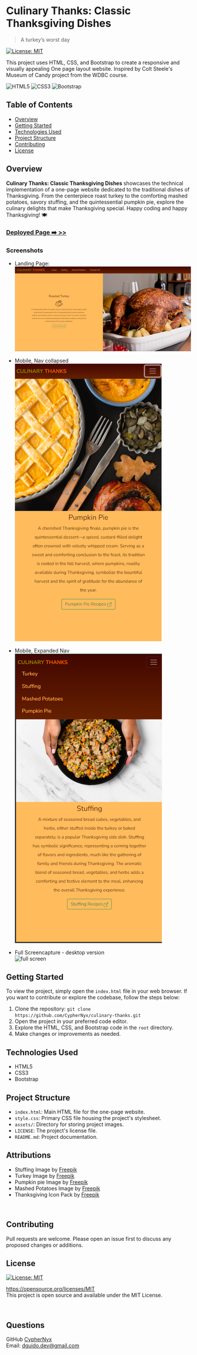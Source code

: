 # Culinary Thanks: Classic Thanksgiving Dishes
> A turkey’s worst day

 [![License: MIT](https://img.shields.io/badge/License-MIT-yellow.svg)](https://opensource.org/licenses/MIT)

This project uses HTML, CSS, and Bootstrap to create a responsive and visually appealing One page layout website. Inspired by Colt Steele's Museum of Candy project from the WDBC course.

![HTML5](https://img.shields.io/badge/HTML5-%23E34F26.svg?style=for-the-badge&logo=html5&logoColor=white)
![CSS3](https://img.shields.io/badge/CSS3-%231572B6.svg?style=for-the-badge&logo=css3&logoColor=white)
![Bootstrap](https://img.shields.io/badge/Bootstrap-%23563D7C.svg?style=for-the-badge&logo=bootstrap&logoColor=white)

## Table of Contents

- [Overview](#overview)
- [Getting Started](#getting-started)
- [Technologies Used](#technologies-used)
- [Project Structure](#project-structure)
- [Contributing](#contributing)
- [License](#license)

## Overview

**Culinary Thanks: Classic Thanksgiving Dishes** showcases the technical implementation of a one-page website dedicated to the traditional dishes of Thanksgiving. From the centerpiece roast turkey to the comforting mashed potatoes, savory stuffing, and the quintessential pumpkin pie, explore the culinary delights that make Thanksgiving special. Happy coding and happy Thanksgiving! 🍽

### [Deployed Page ➡️ >>](https://cyphernyx.github.io/culinary-thanks/)

### Screenshots
- Landing Page:<br>
![main](./assets/screencapture_top_page.png)

- Mobile, Nav collapsed<br>
![mobile1](./assets/screencapture_mobile_view.png)

- Mobile, Expanded Nav<br>
![mobile2](./assets/screencapture_mobile_navlinks.png)

- Full Screencapture - desktop version<br>
![full screen](./assets/screencapture-cyphernyx-github-io-culinary-thanks-2023-11-09-11_31_54.png)

## Getting Started
To view the project, simply open the `index.html` file in your web browser. If you want to contribute or explore the codebase, follow the steps below:

1. Clone the repository: `git clone https://github.com/CypherNyx/culinary-thanks.git`
2. Open the project in your preferred code editor.
3. Explore the HTML, CSS, and Bootstrap code in the `root` directory.
4. Make changes or improvements as needed.

## Technologies Used

- HTML5
- CSS3
- Bootstrap

## Project Structure

- `index.html`: Main HTML file for the one-page website.
- `style.css`: Primary CSS file housing the project's stylesheet.
- `assets/`: Directory for storing project images.
- `LICENSE`: The project's license file.
- `README.md`: Project documentation.

## Attributions

- Stuffing Image by <a href="https://www.freepik.com/free-photo/top-view-hands-holding-pan-with-stuffing_9894224.htm#query=stuffing&position=6&from_view=search&track=sph">Freepik</a>
- Turkey Image by <a href="https://www.freepik.com/free-photo/close-up-turkey-prepared-thanksgiving-day_9546190.htm#query=thanksgiving%20turkey&position=10&from_view=search&track=ais">Freepik</a>
- Pumpkin pie Image by <a href="https://www.freepik.com/free-photo/flat-lay-pumpkin-pie-thanksgiving_10302716.htm#query=pumpkin%20pie&position=1&from_view=search&track=ais">Freepik</a>
- Mashed Potatoes Image by <a href="https://www.freepik.com/free-photo/top-view-delicious-mashed-potatoes_7534635.htm#query=thanksgiving%20mashed%20potato&position=1&from_view=search&track=ais">Freepik</a>
- Thanksgiving Icon Pack by <a href="https://www.freepik.com/free-vector/round-background-with-thanksgiving-items_960532.htm#query=thanksgiving%20icons&position=10&from_view=search&track=ais">Freepik</a>



<br>

## Contributing
Pull requests are welcome. Please open an issue first to discuss any proposed changes or additions.
<br>

## License
[![License: MIT](https://img.shields.io/badge/License-MIT-yellow.svg)](https://opensource.org/licenses/MIT)
  
  https://opensource.org/licenses/MIT <br> 
  This project is open source and available under the MIT License.

<br>

  ## Questions
  GitHub [CypherNyx](https://github.com/CypherNyx)<br>
  Email: dguido.dev@gmail.com
